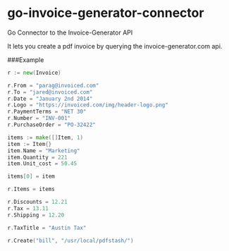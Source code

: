 # go-invoice-generator-connector
Go Connector to the Invoice-Generator API

It lets you create a pdf invoice by querying the invoice-generator.com api.


###Example

```Go
r := new(Invoice)

r.From = "parag@invoiced.com"
r.To = "jared@invoiced.com"
r.Date = "January 2nd 2014"
r.Logo = "https://invoiced.com/img/header-logo.png"
r.PaymentTerms = "NET 30"
r.Number = "INV-001"
r.PurchaseOrder = "PO-32422"

items := make([]Item, 1)
item := Item{}
item.Name = "Marketing"
item.Quantity = 221
item.Unit_cost = 50.45

items[0] = item

r.Items = items

r.Discounts = 12.21
r.Tax = 13.11
r.Shipping = 12.20

r.TaxTitle = "Austin Tax"

r.Create("bill", "/usr/local/pdfstash/")
```

